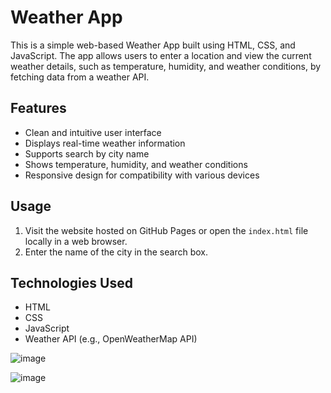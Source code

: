 # Weather App

This is a simple web-based Weather App built using HTML, CSS, and JavaScript. The app allows users to enter a location and view the current weather details, such as temperature, humidity, and weather conditions, by fetching data from a weather API.

## Features
- Clean and intuitive user interface
- Displays real-time weather information
- Supports search by city name
- Shows temperature, humidity, and weather conditions
- Responsive design for compatibility with various devices

## Usage
1. Visit the website hosted on GitHub Pages or open the `index.html` file locally in a web browser.
2. Enter the name of the city in the search box.

## Technologies Used
- HTML
- CSS
- JavaScript
- Weather API (e.g., OpenWeatherMap API)

![image](https://github.com/user-attachments/assets/44769228-a791-4c39-9b01-49cb865b3bb7)

![image](https://github.com/user-attachments/assets/4e774a33-c032-4df6-b5ab-4741a37f50de)

